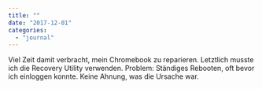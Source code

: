 ```yaml
---
title: ""
date: "2017-12-01"
categories: 
  - "journal"
---
```


Viel Zeit damit verbracht, mein Chromebook zu reparieren. Letztlich musste ich die Recovery Utility verwenden. Problem: Ständiges Rebooten, oft bevor ich einloggen konnte. Keine Ahnung, was die Ursache war.
